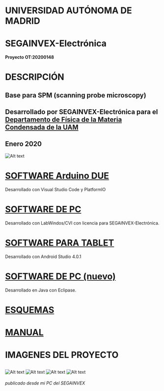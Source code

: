 # UNIVERSIDAD AUTÓNOMA DE MADRID
# SEGAINVEX-Electrónica
**Proyecto OT:20200148**
# DESCRIPCIÓN
## Base para SPM  (scanning probe microscopy) 
## Desarrollado por SEGAINVEX-Electrónica para el [Departamento de Física de la Materia Condensada de la UAM](https://www.fmc.uam.es/research/nano-spm-lab/)
## Enero 2020
![Alt text](https://github.com/SEGAINVEX-ELECTRONICA/Base-SPM-20200148/blob/master/Imagenes/BaseSPM_20200148_1.jpg "frontal")

# [SOFTWARE Arduino DUE](https://github.com/PatricioCoronado/Base-SPM-Arduino-DUE)
Desarrollado con Visual Studio Code y PlatformIO

# [SOFTWARE DE PC](https://github.com/PatricioCoronado/Base-SPM-CVI)
Desarrollado con LabWindos/CVI con licencia para SEGAINVEX-Electrónica.

# [SOFTWARE PARA TABLET](https://github.com/PatricioCoronado/Base-SPM-tablet)
Desarrollado con Android Studio 4.0.1

# [SOFTWARE DE PC (nuevo)](https://github.com/PatricioCoronado/Base-SPM-PC)
Desarrollado en Java con Eclipase.

# [ESQUEMAS](https://github.com/SEGAINVEX-ELECTRONICA/Base-SPM-20200148/blob/master/Esquemas)

# [MANUAL](https://github.com/SEGAINVEX-ELECTRONICA/Base-SPM-20191136/blob/master/Manual/Manual_Base_20200148.pdf)
## 
# IMAGENES DEL PROYECTO
##
![Alt text](https://github.com/SEGAINVEX-ELECTRONICA/Base-SPM-20191136/blob/master/Imagenes/BaseSPM_20200148_1.jpg "trasera")
![Alt text](https://github.com/SEGAINVEX-ELECTRONICA/Base-SPM-20191136/blob/master/Imagenes/BaseSPM_20200148_2.jpg "frontal")
![Alt text](https://github.com/SEGAINVEX-ELECTRONICA/Base-SPM-20191136/blob/master/Imagenes/BaseSPM_20200148_3.jpg "equipo")
![Alt text](https://github.com/SEGAINVEX-ELECTRONICA/Base-SPM-20191136/blob/master/Imagenes/BaseSPM_20200148_4.jpg "interior")
###### publicado desde mi PC del SEGAINVEX
